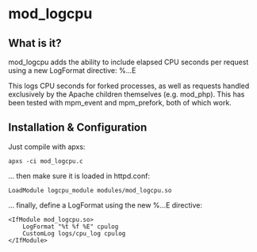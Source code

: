 mod_logcpu
==========

What is it?
-----------

mod_logcpu adds the ability to include elapsed CPU seconds per request using
a new LogFormat directive: %...E

This logs CPU seconds for forked processes, as well as requests handled
exclusively by the Apache children themselves (e.g. mod_php). This has been
tested with mpm_event and mpm_prefork, both of which work.

Installation & Configuration
----------------------------

Just compile with apxs:

	apxs -ci mod_logcpu.c

... then make sure it is loaded in httpd.conf:

	LoadModule logcpu_module modules/mod_logcpu.so

... finally, define a LogFormat using the new %...E directive:

	<IfModule mod_logcpu.so>
		LogFormat "%t %f %E" cpulog
		CustomLog logs/cpu_log cpulog
	</IfModule>
